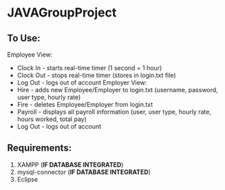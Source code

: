 # JAVAGroupProject #

## To Use: ##
Employee View:
* Clock In - starts real-time timer (1 second = 1 hour)
* Clock Out - stops real-time timer (stores in login.txt file)
* Log Out - logs out of account
Employer View:
* Hire - adds new Employee/Employer to login.txt (username, password, user type, hourly rate)
* Fire - deletes Employee/Employer from login.txt
* Payroll - displays all payroll information (user, user type, hourly rate, hours worked, total pay)
* Log Out - logs out of account

## Requirements: ##
1. XAMPP (**IF DATABASE INTEGRATED**)
2. mysql-connector (**IF DATABASE INTEGRATED**)
3. Eclipse
